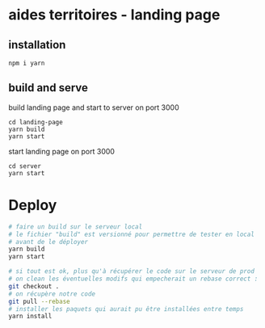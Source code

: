 # aides territoires - landing page

## installation

```
npm i yarn
```

## build and serve

build landing page and start to server on port 3000

```
cd landing-page
yarn build
yarn start
```

start landing page on port 3000

```
cd server
yarn start
```

# Deploy

```sh
# faire un build sur le serveur local
# le fichier "build" est versionné pour permettre de tester en local
# avant de le déployer
yarn build
yarn start

# si tout est ok, plus qu'à récupérer le code sur le serveur de prod
# on clean les éventuelles modifs qui empecherait un rebase correct :
git checkout .
# on récupère notre code
git pull --rebase
# installer les paquets qui aurait pu être installées entre temps
yarn install
```
